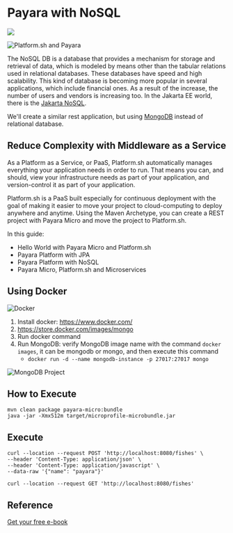 # Payara with NoSQL

<a href="https://console.platform.sh/projects/create-project/?template=https://github.com/otaviojava/payara-nosql/blob/master/.platform.template.yaml&utm_campaign=deploy_on_platform?utm_medium=button&utm_source=affiliate_links&utm_content=https://github.com/otaviojava/payara-nosql/blob/master/.platform.template.yaml" target="_blank" title="Deploy with Platform.sh"><img src="https://platform.sh/images/deploy/deploy-button-lg-blue.svg"></a>

![Platform.sh and Payara](https://otaviojava.files.wordpress.com/2020/03/payara-psh-book.jpg?w=189)

The NoSQL DB is a database that provides a mechanism for storage and retrieval of data, which is modeled by means other than the tabular relations used in relational databases. These databases have speed and high scalability. This kind of database is becoming more popular in several applications, which include financial ones. As a result of the increase, the number of users and vendors is increasing too. In the Jakarta EE world, there is the [Jakarta NoSQL](https://projects.eclipse.org/projects/ee4j.nosql).
  
We'll create a similar rest application, but using [MongoDB](https://docs.platform.sh/configuration/services/mongodb.html) instead of relational database.

## Reduce Complexity with Middleware as a Service

As a Platform as a Service, or PaaS, Platform.sh automatically manages everything your application needs in order to run. That means you can, and should, view your infrastructure needs as part of your application, and version-control it as part of your application.

Platform.sh is a PaaS built especially for continuous deployment with the goal of making it easier to move your project to cloud-computing to deploy anywhere and anytime. Using the Maven Archetype, you can create a REST project with Payara Micro and move the project to Platform.sh.

In this guide:

* Hello World with Payara Micro and Platform.sh
* Payara Platform with JPA
* Payara Platform with NoSQL
* Payara Micro, Platform.sh and Microservices

## Using Docker

![Docker](https://www.docker.com/sites/default/files/horizontal_large.png)

1. Install docker: https://www.docker.com/
1. https://store.docker.com/images/mongo
1. Run docker command
1. Run MongoDB: verify MongoDB image name with the command `docker images`, it can be mongodb or mongo, and then execute this command 
   * `docker run -d --name mongodb-instance -p 27017:27017 mongo`

![MongoDB Project](http://www.jnosql.org/img/logos/mongodb.png)


## How to Execute

```shell
mvn clean package payara-micro:bundle
java -jar -Xmx512m target/microprofile-microbundle.jar 
```

## Execute

```shell 
curl --location --request POST 'http://localhost:8080/fishes' \
--header 'Content-Type: application/json' \
--header 'Content-Type: application/javascript' \
--data-raw '{"name": "payara"}'
```

```shell
curl --location --request GET 'http://localhost:8080/fishes'
```

## Reference

[Get your free e-book](https://www.payara.fish/page/payara-platform-and-paas-with-platform-sh/)